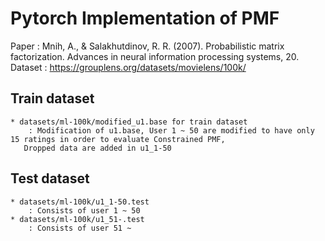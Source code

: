 # Pytorch Implementation of PMF
Paper : Mnih, A., & Salakhutdinov, R. R. (2007). Probabilistic matrix factorization. Advances in neural information processing systems, 20.
Dataset : https://grouplens.org/datasets/movielens/100k/

## Train dataset 
    * datasets/ml-100k/modified_u1.base for train dataset
        : Modification of u1.base, User 1 ~ 50 are modified to have only 15 ratings in order to evaluate Constrained PMF,
       Dropped data are added in u1_1-50
     
## Test dataset
    * datasets/ml-100k/u1_1-50.test
        : Consists of user 1 ~ 50
    * datasets/ml-100k/u1_51-.test
        : Consists of user 51 ~


